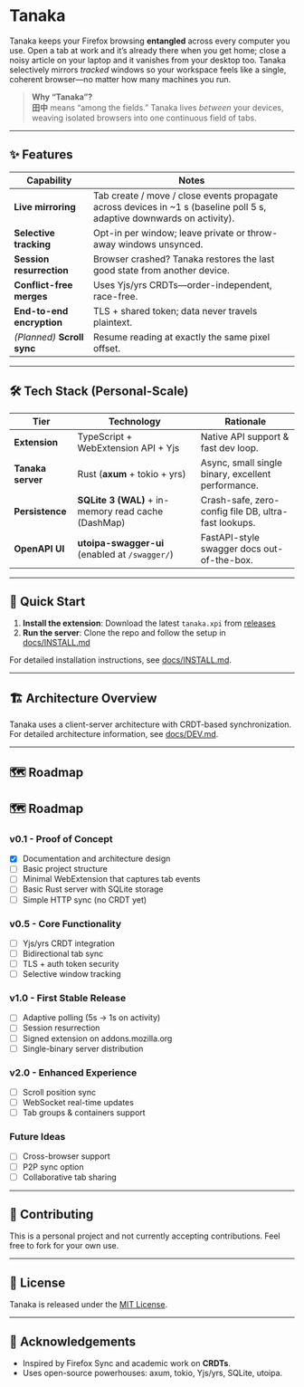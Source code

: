 # Tanaka

<!-- [![CI](https://github.com/goodbadwolf/tanaka/actions/workflows/ci.yml/badge.svg)](https://github.com/goodbadwolf/tanaka/actions/workflows/ci.yml) -->

<!-- [![Release](https://img.shields.io/github/v/release/goodbadwolf/tanaka?include_prereleases)](https://github.com/goodbadwolf/tanaka/releases) -->

Tanaka keeps your Firefox browsing **entangled** across every computer you use. Open a tab at work and it’s already there when you get home; close a noisy article on your laptop and it vanishes from your desktop too. Tanaka selectively mirrors _tracked_ windows so your workspace feels like a single, coherent browser—no matter how many machines you run.

> **Why “Tanaka”?**  
> **田中** means “among the fields.” Tanaka lives _between_ your devices, weaving isolated browsers into one continuous field of tabs.

---

## ✨ Features

| Capability                  | Notes                                                                                                                  |
| --------------------------- | ---------------------------------------------------------------------------------------------------------------------- |
| **Live mirroring**          | Tab create / move / close events propagate across devices in ~1 s (baseline poll 5 s, adaptive downwards on activity). |
| **Selective tracking**      | Opt-in per window; leave private or throw-away windows unsynced.                                                       |
| **Session resurrection**    | Browser crashed? Tanaka restores the last good state from another device.                                              |
| **Conflict-free merges**    | Uses Yjs/yrs CRDTs—order-independent, race-free.                                                                       |
| **End-to-end encryption**   | TLS + shared token; data never travels plaintext.                                                                      |
| _(Planned)_ **Scroll sync** | Resume reading at exactly the same pixel offset.                                                                       |

---

## 🛠️ Tech Stack (Personal-Scale)

| Tier              | Technology                                          | Rationale                                            |
| ----------------- | --------------------------------------------------- | ---------------------------------------------------- |
| **Extension**     | TypeScript + WebExtension API + Yjs                 | Native API support & fast dev loop.                  |
| **Tanaka server** | Rust (**axum** + tokio + yrs)                       | Async, small single binary, excellent performance.   |
| **Persistence**   | **SQLite 3 (WAL)** + in-memory read cache (DashMap) | Crash-safe, zero-config file DB, ultra-fast lookups. |
| **OpenAPI UI**    | **utoipa-swagger-ui** (enabled at `/swagger/`)      | FastAPI-style swagger docs out-of-the-box.           |

---

## 🚀 Quick Start

1. **Install the extension**: Download the latest `tanaka.xpi` from [releases](https://github.com/goodbadwolf/tanaka/releases)
2. **Run the server**: Clone the repo and follow the setup in [docs/INSTALL.md](@docs/INSTALL.md)

For detailed installation instructions, see [docs/INSTALL.md](@docs/INSTALL.md).

---

## 🏗️ Architecture Overview

Tanaka uses a client-server architecture with CRDT-based synchronization. For detailed architecture information, see [docs/DEV.md](@docs/DEV.md#1-architecture).

---

## 🗺️ Roadmap

## 🗺️ Roadmap

### v0.1 - Proof of Concept

- [x] Documentation and architecture design
- [ ] Basic project structure
- [ ] Minimal WebExtension that captures tab events
- [ ] Basic Rust server with SQLite storage
- [ ] Simple HTTP sync (no CRDT yet)

### v0.5 - Core Functionality

- [ ] Yjs/yrs CRDT integration
- [ ] Bidirectional tab sync
- [ ] TLS + auth token security
- [ ] Selective window tracking

### v1.0 - First Stable Release

- [ ] Adaptive polling (5s → 1s on activity)
- [ ] Session resurrection
- [ ] Signed extension on addons.mozilla.org
- [ ] Single-binary server distribution

### v2.0 - Enhanced Experience

- [ ] Scroll position sync
- [ ] WebSocket real-time updates
- [ ] Tab groups & containers support

### Future Ideas

- [ ] Cross-browser support
- [ ] P2P sync option
- [ ] Collaborative tab sharing

---

## 🤝 Contributing

This is a personal project and not currently accepting contributions. Feel free to fork for your own use.

---

## 📄 License

Tanaka is released under the [MIT License](LICENSE).

---

## 🙏 Acknowledgements

- Inspired by Firefox Sync and academic work on **CRDTs**.
- Uses open-source powerhouses: axum, tokio, Yjs/yrs, SQLite, utoipa.
